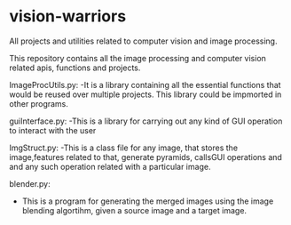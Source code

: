 # vision-warriors
All projects and utilities related to computer vision and image processing.

This repository contains all the image processing and computer vision related apis, functions and projects.

ImageProcUtils.py:
-It is a library containing all the essential functions that would be reused over multiple projects. This library could be impmorted in other programs.
 
guiInterface.py:
-This is a library for carrying out any kind of GUI operation to interact with the user

ImgStruct.py:
-This is a class file for any image, that stores the image,features related to that, generate pyramids, callsGUI operations and
and any such operation related with a particular image.

blender.py:
- This is a program for generating the merged images using the image blending algortihm, given a source image and a target image.

